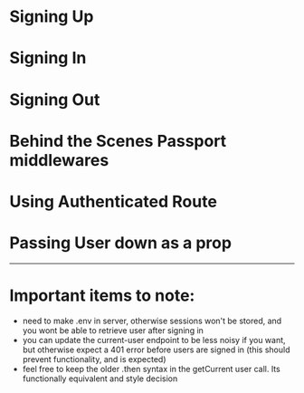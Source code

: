 # Signing Up 
# Signing In 
# Signing Out 

# Behind the Scenes Passport middlewares 

# Using Authenticated Route 
# Passing User down as a prop 

---

# Important items to note: 


* need to make .env in server, otherwise sessions won't be stored, and you wont be able to retrieve user after signing in 
* you can update the current-user endpoint to be less noisy if you want, but otherwise expect a 401 error before users are signed in (this should prevent functionality, and is expected)
* feel free to keep the older .then syntax in the getCurrent user call. Its functionally equivalent and style decision 
